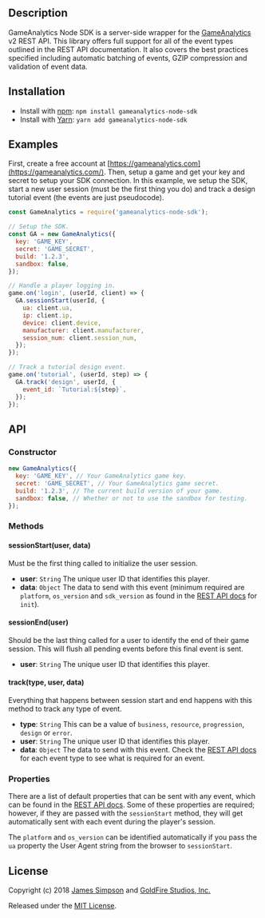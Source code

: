 ## Description
GameAnalytics Node SDK is a server-side wrapper for the [GameAnalytics](https://gameanalytics.com/) v2 REST API. This library offers full support for all of the event types outlined in the REST API documentation. It also covers the best practices specified including automatic batching of events, GZIP compression and validation of event data.

## Installation
* Install with [npm](https://www.npmjs.com/package/gameanalytics-node-sdk): `npm install gameanalytics-node-sdk`
* Install with [Yarn](https://yarnpkg.com/en/package/gameanalytics-node-sdk): `yarn add gameanalytics-node-sdk`

## Examples
First, create a free account at [https://gameanalytics.com](https://gameanalytics.com/). Then, setup a game and get your key and secret to setup your SDK connection. In this example, we setup the SDK, start a new user session (must be the first thing you do) and track a design tutorial event (the events are just pseudocode).

```javascript
const GameAnalytics = require('gameanalytics-node-sdk');

// Setup the SDK.
const GA = new GameAnalytics({
  key: 'GAME_KEY',
  secret: 'GAME_SECRET',
  build: '1.2.3',
  sandbox: false,
});

// Handle a player logging in.
game.on('login', (userId, client) => {
  GA.sessionStart(userId, {
    ua: client.ua,
    ip: client.ip,
    device: client.device,
    manufacturer: client.manufacturer,
    session_num: client.session_num,
  });
});

// Track a tutorial design event.
game.on('tutorial', (userId, step) => {
  GA.track('design', userId, {
    event_id: `Tutorial:${step}`,
  });
});
```

## API
### Constructor
```javascript
new GameAnalytics({
  key: 'GAME_KEY', // Your GameAnalytics game key.
  secret: 'GAME_SECRET', // Your GameAnalytics game secret.
  build: '1.2.3', // The current build version of your game.
  sandbox: false, // Whether or not to use the sandbox for testing.
});
```

### Methods
#### sessionStart(user, data)
Must be the first thing called to initialize the user session.
* **user**: `String` The unique user ID that identifies this player.
* **data**: `Object` The data to send with this event (minimum required are `platform`, `os_version` and `sdk_version` as found in the [REST API docs](https://gameanalytics.com/docs/rest-api-doc#init) for `init`).

#### sessionEnd(user)
Should be the last thing called for a user to identify the end of their game session. This will flush all pending events before this final event is sent.
* **user**: `String` The unique user ID that identifies this player.

#### track(type, user, data)
Everything that happens between session start and end happens with this method to track any type of event.
* **type**: `String` This can be a value of `business`, `resource`, `progression`, `design` or `error`.
* **user**: `String` The unique user ID that identifies this player.
* **data**: `Object` The data to send with this event. Check the [REST API docs](https://gameanalytics.com/docs/rest-api-doc#event-types) for each event type to see what is required for an event.

### Properties
There are a list of default properties that can be sent with any event, which can be found in the [REST API docs](https://gameanalytics.com/docs/rest-api-doc#default-annotations-shared). Some of these properties are required; however, if they are passed with the `sessionStart` method, they will get automatically sent with each event during the player's session.

The `platform` and `os_version` can be identified automatically if you pass the `ua` property the User Agent string from the browser to `sessionStart`.

## License
Copyright (c) 2018 [James Simpson](https://twitter.com/GoldFireStudios) and [GoldFire Studios, Inc.](https://goldfirestudios.com)

Released under the [MIT License](https://github.com/goldfire/gameanalytics-node-sdk/blob/master/LICENSE).